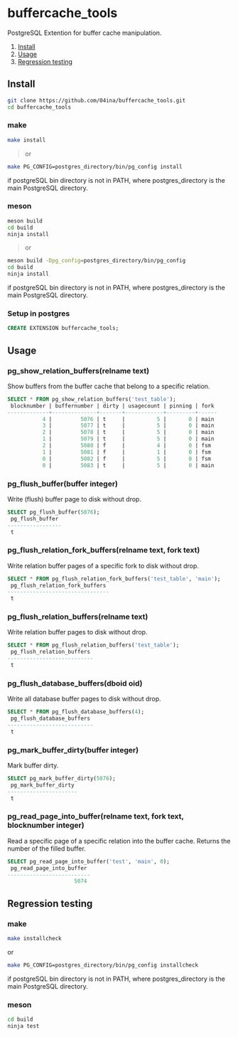 # buffercache_tools
PostgreSQL Extention for buffer cache manipulation.

1. [Install](#install)
2. [Usage](#usage)
3. [Regression testing](#Regression-testing)

## Install  
```sh
git clone https://github.com/04ina/buffercache_tools.git   
cd buffercache_tools
```
### make
```sh
make install
```    
> or 
```sh
make PG_CONFIG=postgres_directory/bin/pg_config install
```
if postgreSQL bin directory is not in PATH, where postgres_directory is the main PostgreSQL directory.  
### meson
```sh
meson build  
cd build  
ninja install
```
> or
```sh  
meson build -Dpg_config=postgres_directory/bin/pg_config      
cd build  
ninja install
```
if postgreSQL bin directory is not in PATH, where postgres_directory is the main PostgreSQL directory.  
### Setup in postgres
```sql
CREATE EXTENSION buffercache_tools;
```
## Usage
### pg_show_relation_buffers(relname text) 
Show buffers from the buffer cache that belong to a specific relation.  
```sql
SELECT * FROM pg_show_relation_buffers('test_table');
 blocknumber | buffernumber | dirty | usagecount | pinning | fork 
-------------+--------------+-------+------------+---------+------
           4 |         5076 | t     |          5 |       0 | main
           3 |         5077 | t     |          5 |       0 | main
           2 |         5078 | t     |          5 |       0 | main
           1 |         5079 | t     |          5 |       0 | main
           2 |         5080 | f     |          4 |       0 | fsm
           1 |         5081 | f     |          1 |       0 | fsm
           0 |         5082 | f     |          5 |       0 | fsm
           0 |         5083 | t     |          5 |       0 | main
```
### pg_flush_buffer(buffer integer)
Write (flush) buffer page to disk without drop.
```sql
SELECT pg_flush_buffer(5076);
 pg_flush_buffer 
-----------------
 t
```
### pg_flush_relation_fork_buffers(relname text, fork text)
Write relation buffer pages of a specific fork to disk without drop.
```sql
SELECT * FROM pg_flush_relation_fork_buffers('test_table', 'main');
 pg_flush_relation_fork_buffers 
--------------------------------
 t
```
### pg_flush_relation_buffers(relname text)
Write relation buffer pages to disk without drop.
```sql
SELECT * FROM pg_flush_relation_buffers('test_table');
 pg_flush_relation_buffers 
---------------------------
 t
```
### pg_flush_database_buffers(dboid oid)
Write all database buffer pages to disk without drop.
```sql
SELECT * FROM pg_flush_database_buffers(4);
 pg_flush_database_buffers 
---------------------------
 t
```
### pg_mark_buffer_dirty(buffer integer)
Mark buffer dirty.
```sql
SELECT pg_mark_buffer_dirty(5076);
 pg_mark_buffer_dirty 
----------------------
 t
```
### pg_read_page_into_buffer(relname text, fork text, blocknumber integer)
Read a specific page of a specific relation into the buffer cache. Returns the number of the filled buffer.
```sql
SELECT pg_read_page_into_buffer('test', 'main', 0);
 pg_read_page_into_buffer 
--------------------------
                     5074
```
## Regression testing  
### make  
```sh
make installcheck    
```
or
```sh
make PG_CONFIG=postgres_directory/bin/pg_config installcheck
```
if postgreSQL bin directory is not in PATH, where postgres_directory is the main PostgreSQL directory. 
### meson  
```sh
cd build  
ninja test  
```

